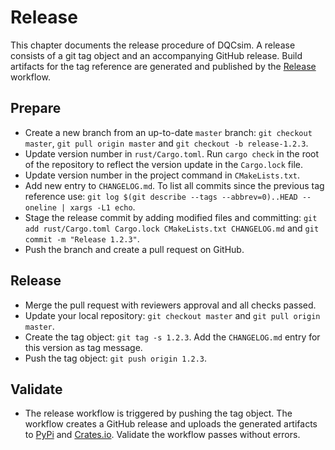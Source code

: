 # Release

This chapter documents the release procedure of DQCsim. A release consists of a git tag object and an accompanying GitHub release. Build artifacts for the tag reference are generated and published by the [Release](https://github.com/mbrobbel/dqcsim/actions?query=workflow%3ARelease) workflow.

## Prepare

- Create a new branch from an up-to-date `master` branch: `git checkout master`, `git pull origin master` and `git checkout -b release-1.2.3`.
- Update version number in `rust/Cargo.toml`. Run `cargo check` in the root of the repository to reflect the version update in the `Cargo.lock` file.
- Update version number in the project command in `CMakeLists.txt`.
- Add new entry to `CHANGELOG.md`. To list all commits since the previous tag reference use: `git log $(git describe --tags --abbrev=0)..HEAD --oneline | xargs -L1 echo`.
- Stage the release commit by adding modified files and committing: `git add rust/Cargo.toml Cargo.lock CMakeLists.txt CHANGELOG.md` and `git commit -m "Release 1.2.3"`.
- Push the branch and create a pull request on GitHub.

## Release

- Merge the pull request with reviewers approval and all checks passed.
- Update your local repository: `git checkout master` and `git pull origin master`.
- Create the tag object: `git tag -s 1.2.3`. Add the `CHANGELOG.md` entry for this version as tag message.
- Push the tag object: `git push origin 1.2.3`.

## Validate

- The release workflow is triggered by pushing the tag object. The workflow creates a GitHub release and uploads the generated artifacts to [PyPi](https://pypi.org/) and [Crates.io](https://crates.io/). Validate the workflow passes without errors.
